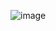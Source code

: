![image](https://github.com/geuning/Algorithm/assets/96937623/e08a3f30-e8f4-4e01-a04a-c1bd131353b5)
